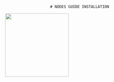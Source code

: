 
                                             # NODES GUIDE INSTALLATION 




<p style="font-size:14px" align="right">


<p align="center">
 <img height="200" height="auto" src="https://i.postimg.cc/Jz7zcPfM/logo3.png">

